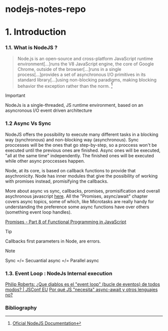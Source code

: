 # nodejs-notes-repo
# 1. Introduction
### 1.1. What is NodeJS ?
>Node.js is an open-source and cross-platform JavaScript runtime environment[...]runs the V8 JavaScript engine, the core of Google Chrome, outside of the browser[...]runs in a single process[...]provides a set of asynchronous I/O primitives in its standard library[...]using non-blocking paradigms, making blocking behavior the exception rather than the norm. [^1]

>[!IMPORTANT]
>NodeJs is a single-threaded, JS runtime environment, based on an asyncronous I/O event driven architecture

### 1.2 Async Vs Sync
NodeJS offers the possibility to execute many different tasks in a blocking way (synchronous) and non-blocking way (asynchronous). Sync proccesses will be the ones that go step-by-step, so a proccess won't be executed until the previous ones are finished. Async ones will be executed, "all at the same time" independently. The finished ones will be executed while other async proccesses happen.

Node, at its core, is based on callback functions to provide that asychronicity. Node has inner modules that give the possibility of working with promises instead, promisifying the callbacks.

More about async vs sync, callbacks, promises, promisification and overall asychronous javascript [here](https://javascript.info/callbacks). All the "Promises, async/await" chapter covers async topics, some of which, like Microtasks are really handy for understanding the preference some async functions have over others (something event loop handles).

[Promises - Part 8 of Functional Programming in JavaScript](https://www.youtube.com/watch?v=2d7s3spWAzo&list=PL0zVEGEvSaeEd9hlmCXrk5yUyqUag-n84&index=8)

>[!TIP]
>Callbacks first parameters in Node, are errors.

>[!NOTE]
>Sync =/= Secuantial async =/= Parallel async

### 1.3. Event Loop : NodeJs Internal execution
[Philip Roberts: ¿Que diablos es el "event loop" (bucle de eventos) de todos modos? | JSConf EU](https://www.youtube.com/embed/8aGhZQkoFbQ)
[Por qué JS "necesita" async-await y otros lenguajes no?](https://www.youtube.com/embed/C_eFawNnmC4)



### Bibliography
[^1]: [Oficial NodeJS Documentation](https://nodejs.org/en/learn/getting-started/introduction-to-nodejs)
[^2]: [@midudev - NodeJs Course Repository](https://github.com/midudev/curso-node-js.git)
